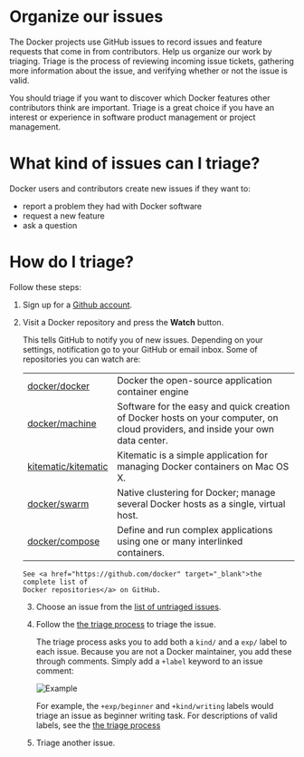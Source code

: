 <!--[metadata]>
+++
title = "Organize our issues"
description = "Organize our issues"
keywords = ["governance, board, members, profiles"]
[menu.main]
parent="smn_registry_ref"
+++
<![end-metadata]-->

# Organize our issues

The Docker projects use GitHub issues to record issues and feature requests that
come in from contributors.  Help us organize our work by triaging. Triage is the
process of reviewing incoming issue tickets, gathering more information about
the issue, and verifying whether or not the issue is valid.

You should triage if you want to discover which Docker features other contributors
think are important. Triage is a great choice if you have an interest
or experience in software product management or project management.


# What kind of issues can I triage?

Docker users and contributors create new issues if they want to:

* report a problem they had with Docker software
* request a new feature 
* ask a question

# How do I triage?

Follow these steps:

1. Sign up for a <a href="https://github.com" target="_blank">Github account</a>.

2. Visit a Docker repository and press the **Watch** button.

	This tells GitHub to notify you of new issues. Depending on your settings,
	notification go to your GitHub or email inbox. Some of repositories you can watch are:
	<table class="tg" >
		<col width="20%">
		<col width="80%">
		<tr>
			<td class="tg-031e"><a href="https://github.com/docker/docker" target="_blank">docker/docker</a></td>
			<td class="tg-031e">Docker the open-source application container engine</td>
		</tr>
		<tr>
			<td class="tg-031e"><a href="https://github.com/docker/machine" target="_blank">docker/machine</a></td>
			<td class="tg-031e">Software for the easy and quick creation of Docker hosts on your computer, on cloud providers, and inside your own data center.</td>
		</tr>
	<tr>
			<td class="tg-031e"><a href="https://github.com/kitematic/kitematic" target="_blank">kitematic/kitematic</a></td>
			<td class="tg-031e">Kitematic is a simple application for managing Docker containers on Mac OS X.</td>
   </tr>
</td>
		</tr>
		<tr>
			<td class="tg-031e"><a href="https://github.com/docker/swarm" target="_blank">docker/swarm</a></td>
			<td class="tg-031e">Native clustering for Docker; manage several Docker hosts as a single, virtual host.</td>
		</tr>
		<tr>
			<td class="tg-031e"><a href="https://github.com/docker/compose" target="_blank">docker/compose</a></td>
			<td class="tg-031e">Define and run complex applications using one or many interlinked containers.</td>
		</tr>
	</table>

	
	See <a href="https://github.com/docker" target="_blank">the complete list of
	Docker repositories</a> on GitHub.
	
3. Choose an issue from the <a
href="https://github.com/docker/docker/issues?q=is%3Aopen+is%3Aissue+-label%
3Akind%2Fproposal+-label%3Akind%2Fenhancement+-label%3Akind%2Fbug+-label%3Akind%
2Fcleanup+-label%3Akind%2Fgraphics+-label%3Akind%2Fwriting+-label%3Akind%
2Fsecurity+-label%3Akind%2Fquestion+-label%3Akind%2Fimprovement+-label%3Akind%
2Ffeature" target="_blank">list of untriaged issues</a>.

4. Follow the <a
href="https://github.com/docker/docker/blob/master/project/ISSUE-TRIAGE.md"
target="_blank">the triage process</a> to triage the issue. 

	The triage process asks you to add both a `kind/` and a `exp/` label to each
	issue. Because you are not a Docker maintainer, you add these through comments.
	Simply add a `+label` keyword to an issue comment: 
	
	![Example](/images/triage-label.png)
	
	For example, the `+exp/beginner` and `+kind/writing` labels would triage an issue as
	beginner writing task. For descriptions of valid labels, see the <a
href="https://github.com/docker/docker/blob/master/project/ISSUE-TRIAGE.md">the triage process</a> 

5. Triage another issue.

